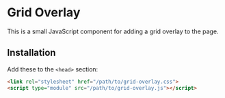 # Grid Overlay

This is a small JavaScript component for adding a grid overlay to the page.

## Installation

Add these to the `<head>` section:

```html
<link rel="stylesheet" href="/path/to/grid-overlay.css">
<script type="module" src="/path/to/grid-overlay.js"></script>
```

